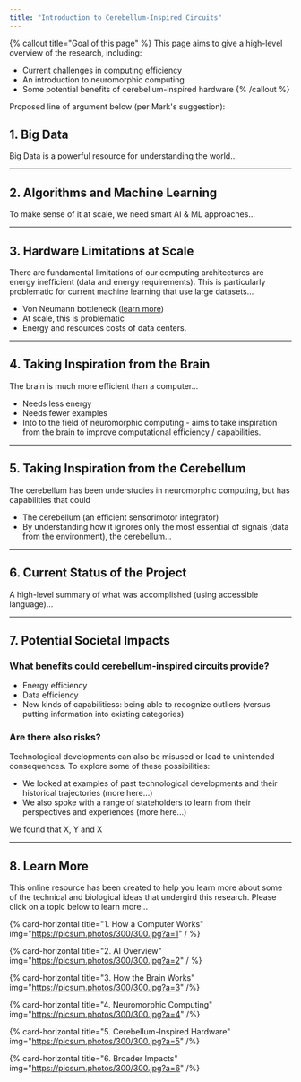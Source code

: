 ```yaml
---
title: "Introduction to Cerebellum-Inspired Circuits"
---
```


{% callout title="Goal of this page" %}
This page aims to give a high-level overview of the research, including:
* Current challenges in computing efficiency
* An introduction to neuromorphic computing
* Some potential benefits of cerebellum-inspired hardware
{% /callout %}

Proposed line of argument below (per Mark's suggestion):

## 1. Big Data
Big Data is a powerful resource for understanding the world...

---

## 2. Algorithms and Machine Learning
To make sense of it at scale, we need smart AI & ML approaches...

---

## 3. Hardware Limitations at Scale
There are  fundamental limitations of our computing architectures are energy inefficient (data and energy requirements). This is particularly problematic for current machine learning that use large datasets...
* Von Neumann bottleneck ([learn more](./braid-docs/docs/computation))
* At scale, this is problematic
* Energy and resources costs of data centers.

---

## 4. Taking Inspiration from the Brain
The brain is much more efficient than a computer...
* Needs less energy
* Needs fewer examples
* Into to the field of neuromorphic computing - aims to take inspiration from the brain to improve computational efficiency / capabilities.

---

## 5. Taking Inspiration from the Cerebellum
The cerebellum has been understudies in neuromorphic computing, but has capabilities that could
* The cerebellum (an efficient sensorimotor integrator)
* By understanding how it ignores only the most essential of signals (data from the environment), the cerebellum...

---
## 6. Current Status of the Project
A high-level summary of what was accomplished (using accessible language)...

---

## 7. Potential Societal Impacts
### What benefits could cerebellum-inspired circuits provide?
* Energy efficiency
* Data efficiency
* New kinds of capabilitiess: being able to recognize outliers (versus putting information into existing categories)

### Are there also risks?
Technological developments can also be misused or lead to unintended consequences. To explore some of these possibilities:
* We looked at examples of past technological developments and their historical trajectories (more here...) 
* We also spoke with a range of stateholders to learn from their perspectives and experiences (more here...)

We found that X, Y and X

---

## 8. Learn More
This online resource has been created to help you learn more about some of the technical and biological ideas that undergird this research. Please click on a topic below to learn more...

{% card-horizontal 
    title="1. How a Computer Works"
    img="https://picsum.photos/300/300.jpg?a=1"
/ %}

{% card-horizontal 
    title="2. AI Overview" 
    img="https://picsum.photos/300/300.jpg?a=2" 
/ %}

{% card-horizontal 
    title="3. How the Brain Works"
    img="https://picsum.photos/300/300.jpg?a=3" 
/%}

{% card-horizontal 
    title="4. Neuromorphic Computing"
    img="https://picsum.photos/300/300.jpg?a=4" 
/%}

{% card-horizontal 
    title="5. Cerebellum-Inspired Hardware"
    img="https://picsum.photos/300/300.jpg?a=5" 
/%}

{% card-horizontal 
    title="6. Broader Impacts"
    img="https://picsum.photos/300/300.jpg?a=6" 
/%}